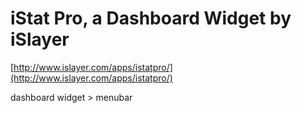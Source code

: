 <!--
id: 1211332664
link: http://tumblr.atmos.org/post/1211332664/istat-pro-a-dashboard-widget-by-islayer
slug: istat-pro-a-dashboard-widget-by-islayer
date: Wed Sep 29 2010 11:18:01 GMT-0700 (PDT)
publish: 2010-09-029
tags: 
title: iStat Pro, a Dashboard Widget by iSlayer
-->


iStat Pro, a Dashboard Widget by iSlayer
========================================

[http://www.islayer.com/apps/istatpro/](http://www.islayer.com/apps/istatpro/)

dashboard widget \> menubar

